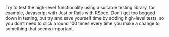 Try to test the high-level functionality using a suitable testing library, for example, Javascript with Jest or Rails with RSpec. Don’t get too bogged down in testing, but try and save yourself time by adding high-level tests, so you don’t need to click around 100 times every time you make a change to something that seems important.
